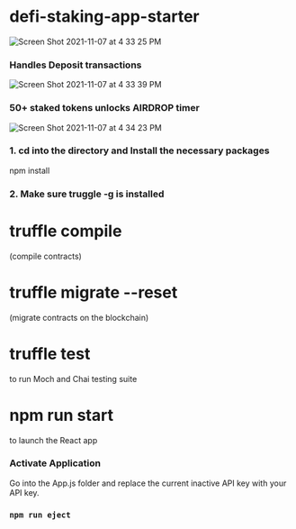 # defi-staking-app-starter

![Screen Shot 2021-11-07 at 4 33 25 PM](https://user-images.githubusercontent.com/22567920/140668189-2346dcb4-9b71-404b-8fce-791bb9a3db4b.png)

### Handles Deposit transactions 
![Screen Shot 2021-11-07 at 4 33 39 PM](https://user-images.githubusercontent.com/22567920/140668217-26cd1c2c-2cc5-4fe8-bd7e-79bbda216c9f.png)


### 50+ staked tokens unlocks AIRDROP timer
![Screen Shot 2021-11-07 at 4 34 23 PM](https://user-images.githubusercontent.com/22567920/140668227-510662db-a77a-4ad4-9851-e52d3c6ad051.png)

### 1. cd into the directory and Install the necessary packages

npm install

### 2. Make sure truggle -g is installed

# truffle compile 
(compile contracts)

# truffle migrate --reset 
(migrate contracts on the blockchain)

# truffle test
to run Moch and Chai testing suite

# npm run start
to launch the React app


### Activate Application

Go into the App.js folder and replace the current inactive
API key with your API key.

### `npm run eject`
